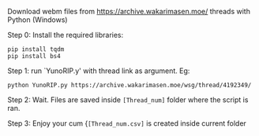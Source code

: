 Download webm files from https://archive.wakarimasen.moe/ threads with Python (Windows)

Step 0: Install the required libraries:
```
pip install tqdm
pip install bs4
```

Step 1: run `YunoRIP.y' with thread link as argument. Eg:
```
python YunoRIP.py https://archive.wakarimasen.moe/wsg/thread/4192349/
```

Step 2: Wait. Files are saved inside `[Thread_num]` folder where the script is ran.

Step 3: Enjoy your cum {`[Thread_num.csv]` is created inside current folder
